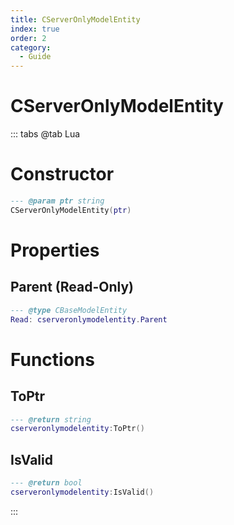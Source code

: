 ```yaml
---
title: CServerOnlyModelEntity
index: true
order: 2
category:
  - Guide
---
```


# CServerOnlyModelEntity

::: tabs
@tab Lua
# Constructor
```lua
--- @param ptr string
CServerOnlyModelEntity(ptr)
```
# Properties
## Parent (Read-Only)
```lua
--- @type CBaseModelEntity
Read: cserveronlymodelentity.Parent
```
# Functions
## ToPtr
```lua
--- @return string
cserveronlymodelentity:ToPtr()
```
## IsValid
```lua
--- @return bool
cserveronlymodelentity:IsValid()
```

:::